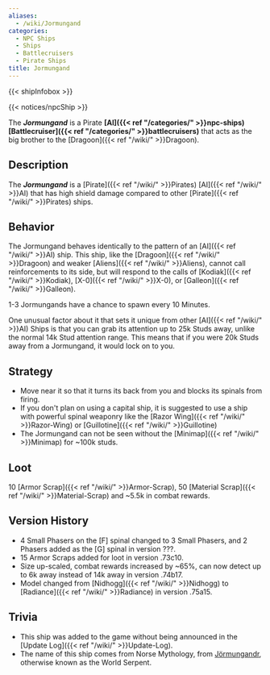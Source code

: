 ```yaml
---
aliases:
  - /wiki/Jormungand
categories:
  - NPC Ships
  - Ships
  - Battlecruisers
  - Pirate Ships
title: Jormungand
---
```


{{< shipInfobox >}}

{{< notices/npcShip >}}

The **_Jormungand_** is a Pirate **[AI]({{< ref "/categories/" >}}npc-ships) [Battlecruiser]({{< ref "/categories/" >}}battlecruisers)** that acts as the big brother to the [Dragoon]({{< ref "/wiki/" >}}Dragoon).

## Description

The **_Jormungand_** is a [Pirate]({{< ref "/wiki/" >}}Pirates) [AI]({{< ref "/wiki/" >}}AI) that has high shield damage compared to other [Pirate]({{< ref "/wiki/" >}}Pirates) ships.

## Behavior

The Jormungand behaves identically to the pattern of an [AI]({{< ref "/wiki/" >}}AI) ship. This ship, like the [Dragoon]({{< ref "/wiki/" >}}Dragoon) and weaker [Aliens]({{< ref "/wiki/" >}}Aliens), cannot call reinforcements to its side, but will respond to the calls of [Kodiak]({{< ref "/wiki/" >}}Kodiak), [X-0]({{< ref "/wiki/" >}}X-0), or [Galleon]({{< ref "/wiki/" >}}Galleon).

1-3 Jormungands have a chance to spawn every 10 Minutes.

One unusual factor about it that sets it unique from other [AI]({{< ref "/wiki/" >}}AI) Ships is that you can grab its attention up to 25k Studs away, unlike the normal 14k Stud attention range. This means that if you were 20k Studs away from a Jormungand, it would lock on to you.

## Strategy

- Move near it so that it turns its back from you and blocks its spinals from firing.
- If you don't plan on using a capital ship, it is suggested to use a ship with powerful spinal weaponry like the [Razor Wing]({{< ref "/wiki/" >}}Razor-Wing) or [Guillotine]({{< ref "/wiki/" >}}Guillotine)
- The Jormungand can not be seen without the [Minimap]({{< ref "/wiki/" >}}Minimap) for ~100k studs.

## Loot

10 [Armor Scrap]({{< ref "/wiki/" >}}Armor-Scrap), 50 [Material Scrap]({{< ref "/wiki/" >}}Material-Scrap) and ~5.5k in combat rewards.

## Version History

- 4 Small Phasers on the [F] spinal changed to 3 Small Phasers, and 2 Phasers added as the [G] spinal in version ???.
- 15 Armor Scraps added for loot in version .73c10.
- Size up-scaled, combat rewards increased by ~65%, can now detect up to 6k away instead of 14k away in version .74b17.
- Model changed from [Nidhogg]({{< ref "/wiki/" >}}Nidhogg) to [Radiance]({{< ref "/wiki/" >}}Radiance) in version .75a15.

## Trivia

- This ship was added to the game without being announced in the [Update Log]({{< ref "/wiki/" >}}Update-Log).
- The name of this ship comes from Norse Mythology, from [Jörmungandr](https://en.wikipedia.org/wiki/J%C3%B6rmungand), otherwise known as the World Serpent.
